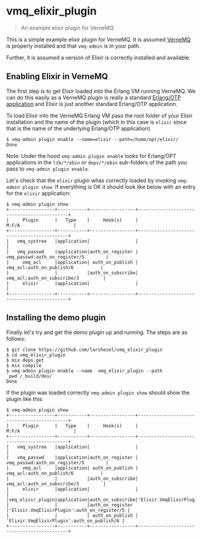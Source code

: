 # vmq_elixir_plugin

> An example elixir plugin for VerneMQ

This is a simple example elixir plugin for VerneMQ. It is assumed
[VerneMQ](https://verne.mq/) is properly installed and that
`vmq-admin` is in your path.

Further, it is assumed a version of Elixir is correctly installed and
available.

## Enabling Elixir in VerneMQ

The first step is to get Elixir loaded into the Erlang VM running
VerneMQ. We can do this easily as a VerneMQ plugin is really a
standard
[Erlang/OTP application](http://erlang.org/doc/apps/kernel/application.html)
and Elixir is just another standard Erlang/OTP application.

To load Elixir into the VerneMQ Erlang VM pass the root folder of your
Elixir installation and the name of the plugin (which in this case is
`elixir` since that is the name of the underlying Erlang/OTP
application)

```shell
$ vmq-admin plugin enable --name=elixir --path=/home/opt/elixir/
Done
```

Note: Under the hood `vmq-admin plugin enable` looks for Erlang/OPT
applications in the `lib/*/ebin` or `deps/*/ebin` sub-folders of the
path you pass to `vmq-admin plugin enable`.

Let's check that the `elixir` plugin whas correctly loaded by invoking
`vmq-admin plugin show`. If everything is OK it should look like below
with an entry for the `elixir` application:

```shell
$ vmq-admin plugin show
+-----------------+-----------+-----------------+--------------------------------------------+
|     Plugin      |   Type    |     Hook(s)     |                   M:F/A                    |
+-----------------+-----------+-----------------+--------------------------------------------+
|   vmq_systree   |application|                 |                                            |
|   vmq_passwd    |application|auth_on_register |       vmq_passwd:auth_on_register/5        |
|     vmq_acl     |application| auth_on_publish |         vmq_acl:auth_on_publish/6          |
|                 |           |auth_on_subscribe|        vmq_acl:auth_on_subscribe/3         |
|     elixir      |application|                 |                                            |
+-----------------+-----------+-----------------+--------------------------------------------+
```

## Installing the demo plugin

Finally let's try and get the demo plugin up and running. The steps
are as follows:

```shell
$ git clone https://github.com/larshesel/vmq_elixir_plugin
$ cd vmq_elixir_plugin
$ mix deps.get
$ mix compile
$ vmq-admin plugin enable --name  vmq_elixir_plugin --path `pwd`/_build/dev/
Done
```

If the plugin was loaded correctly `vmq-admin plugin show` should show
the plugin like this:

```shell
$ vmq-admin plugin show
+-----------------+-----------+-----------------+--------------------------------------------+
|     Plugin      |   Type    |     Hook(s)     |                   M:F/A                    |
+-----------------+-----------+-----------------+--------------------------------------------+
|   vmq_systree   |application|                 |                                            |
|   vmq_passwd    |application|auth_on_register |       vmq_passwd:auth_on_register/5        |
|     vmq_acl     |application| auth_on_publish |         vmq_acl:auth_on_publish/6          |
|                 |           |auth_on_subscribe|        vmq_acl:auth_on_subscribe/3         |
|     elixir      |application|                 |                                            |
|vmq_elixir_plugin|application|auth_on_subscribe|'Elixir.VmqElixirPlugin':auth_on_subscribe/3|
|                 |           |auth_on_register |'Elixir.VmqElixirPlugin':auth_on_register/5 |
|                 |           | auth_on_publish | 'Elixir.VmqElixirPlugin':auth_on_publish/6 |
+-----------------+-----------+-----------------+--------------------------------------------+
```
